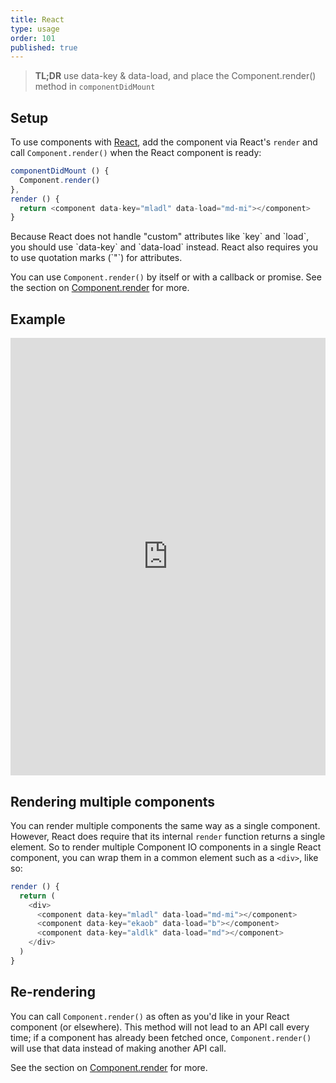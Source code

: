 ```yaml
---
title: React
type: usage
order: 101
published: true
---
```


> __TL;DR__ use data-key & data-load, and place the Component.render() method in `componentDidMount`

## Setup

To use components with [React](https://facebook.github.io/react/), add the component via React's `render` and call `Component.render()` when the React component is ready:

```js
componentDidMount () {
  Component.render()
},
render () {
  return <component data-key="mladl" data-load="md-mi"></component>
}
```
<p class="tip">Because React does not handle "custom" attributes like `key` and `load`, you should use `data-key` and `data-load` instead. React also requires you to use quotation marks (`"`) for attributes.</p>

You can use `Component.render()` by itself or with a callback or promise. See the section on [Component.render](/v1/api/index.html#Component-render-function) for more.

## Example

<iframe width="100%" height="700" src="https://jsfiddle.net/component/0f4m6sqs/embedded/js,html,result" allowfullscreen="allowfullscreen" frameborder="0"></iframe>

## Rendering multiple components

You can render multiple components the same way as a single component. However, React does require that its internal `render` function returns a single element. So to render multiple Component IO components in a single React component, you can wrap them in a common element such as a `<div>`, like so:

```js
render () {
  return (
    <div>
      <component data-key="mladl" data-load="md-mi"></component>
      <component data-key="ekaob" data-load="b"></component>
      <component data-key="aldlk" data-load="md"></component>
    </div>
  )
}
```

## Re-rendering

You can call `Component.render()` as often as you'd like in your React component (or elsewhere). This method will not lead to an API call every time; if a component has already been fetched once, `Component.render()` will use that data instead of making another API call.

See the section on [Component.render](/v1/api/index.html#Component-render-function) for more.
